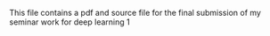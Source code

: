 This file contains a pdf and source file for the final submission of my seminar work for deep learning 1
